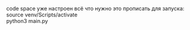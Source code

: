 code space уже настроен всё что нужно это прописать для запуска:\
source venv/Scripts/activate\
python3 main.py
